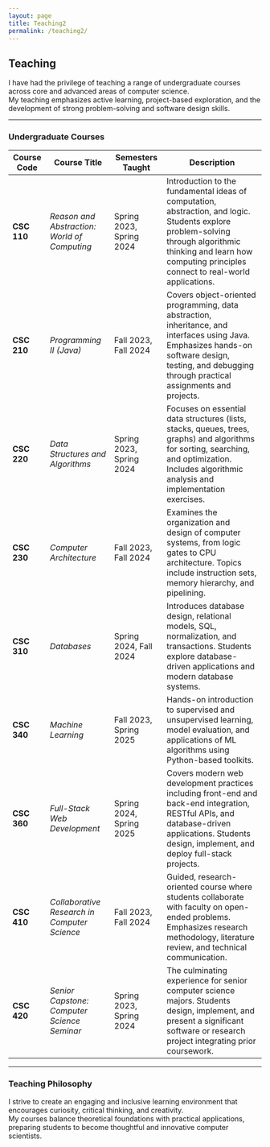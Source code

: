 ```yaml
---
layout: page
title: Teaching2
permalink: /teaching2/
---
```


## Teaching

I have had the privilege of teaching a range of undergraduate courses across core and advanced areas of computer science.  
My teaching emphasizes active learning, project-based exploration, and the development of strong problem-solving and software design skills.

---

### Undergraduate Courses

| **Course Code** | **Course Title** | **Semesters Taught** | **Description** |
|------------------|------------------|-----------------------|-----------------|
| **CSC 110** | *Reason and Abstraction: World of Computing* | Spring 2023, Spring 2024 | Introduction to the fundamental ideas of computation, abstraction, and logic. Students explore problem-solving through algorithmic thinking and learn how computing principles connect to real-world applications. |
| **CSC 210** | *Programming II (Java)* | Fall 2023, Fall 2024 | Covers object-oriented programming, data abstraction, inheritance, and interfaces using Java. Emphasizes hands-on software design, testing, and debugging through practical assignments and projects. |
| **CSC 220** | *Data Structures and Algorithms* | Spring 2023, Spring 2024 | Focuses on essential data structures (lists, stacks, queues, trees, graphs) and algorithms for sorting, searching, and optimization. Includes algorithmic analysis and implementation exercises. |
| **CSC 230** | *Computer Architecture* | Fall 2023, Fall 2024 | Examines the organization and design of computer systems, from logic gates to CPU architecture. Topics include instruction sets, memory hierarchy, and pipelining. |
| **CSC 310** | *Databases* | Spring 2024, Fall 2024 | Introduces database design, relational models, SQL, normalization, and transactions. Students explore database-driven applications and modern database systems. |
| **CSC 340** | *Machine Learning* | Fall 2023, Spring 2025 | Hands-on introduction to supervised and unsupervised learning, model evaluation, and applications of ML algorithms using Python-based toolkits. |
| **CSC 360** | *Full-Stack Web Development* | Spring 2024, Spring 2025 | Covers modern web development practices including front-end and back-end integration, RESTful APIs, and database-driven applications. Students design, implement, and deploy full-stack projects. |
| **CSC 410** | *Collaborative Research in Computer Science* | Fall 2023, Fall 2024 | Guided, research-oriented course where students collaborate with faculty on open-ended problems. Emphasizes research methodology, literature review, and technical communication. |
| **CSC 420** | *Senior Capstone: Computer Science Seminar* | Spring 2023, Spring 2024 | The culminating experience for senior computer science majors. Students design, implement, and present a significant software or research project integrating prior coursework. |

---

### Teaching Philosophy

I strive to create an engaging and inclusive learning environment that encourages curiosity, critical thinking, and creativity.  
My courses balance theoretical foundations with practical applications, preparing students to become thoughtful and innovative computer scientists.
